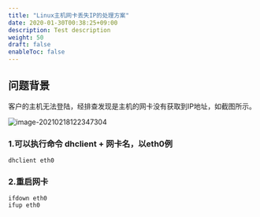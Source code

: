 ```yaml
---
title: "Linux主机网卡丢失IP的处理方案"
date: 2020-01-30T00:38:25+09:00
description: Test description
weight: 50
draft: false
enableToc: false
---
```


## 问题背景

客户的主机无法登陆，经排查发现是主机的网卡没有获取到IP地址，如截图所示。

![image-20210218122347304](/compute/vm/_images/nic_loss_ip1.png)

### 1.可以执行命令 dhclient + 网卡名，以eth0例

```shell
dhclient eth0
```

### 2.重启网卡

```shell
ifdown eth0
ifup eth0
```



